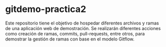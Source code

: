 # gitdemo-practica2
Este repositorio tiene el objetivo de hospedar diferentes archivos y ramas de una aplicación web de demostración. Se realizarán diferentes acciones como creación de ramas, commits, pull-requests, entre otros, para demostrar la gestión de ramas con base en el modelo Gitflow.
